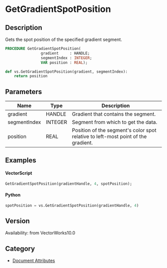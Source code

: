 # GetGradientSpotPosition

## Description
Gets the spot position of the specified gradient segment.

```pascal
PROCEDURE GetGradientSpotPosition(
				gradient     : HANDLE;
				segmentIndex : INTEGER;
				VAR position : REAL);
```

```python
def vs.GetGradientSpotPosition(gradient, segmentIndex):
    return position
```

## Parameters
|Name|Type|Description|
|---|---|---|
|gradient|HANDLE|Gradient that contains the segment.|
|segmentIndex|INTEGER|Segment from which to get the data.|(segment indexes begin with 1)|
|position|REAL|Position of the segment's color spot relative to left-most point of the gradient.|(position >= 0.0 and position <= 1.0)|

## Examples
#### VectorScript ####
```pascal
GetGradientSpotPosition(gradientHandle, 4, spotPosition);
```
#### Python ####
```python
spotPosition = vs.GetGradientSpotPosition(gradientHandle, 4)
```

## Version
Availability: from VectorWorks10.0

## Category
* [Document Attributes](../Categories/Document%20Attributes.md)
